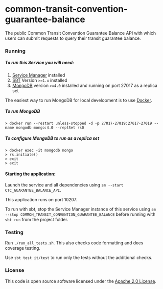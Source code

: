 
# common-transit-convention-guarantee-balance

The public Common Transit Convention Guarantee Balance API with which users can submit requests to query their transit guarantee balance.

### Running

##### To run this Service you will need:

1) [Service Manager](https://github.com/hmrc/service-manager) installed
2) [SBT](https://www.scala-sbt.org) Version `>=1.x` installed
3) [MongoDB](https://www.mongodb.com/) version `>=4.0` installed and running on port 27017 as a replica set

The easiest way to run MongoDB for local development is to use [Docker](https://docs.docker.com/get-docker/).

##### To run MongoDB

```
> docker run --restart unless-stopped -d -p 27017-27019:27017-27019 --name mongodb mongo:4.0 --replSet rs0
```

##### To configure MongoDB to run as a replica set

```
> docker exec -it mongodb mongo
> rs.initiate()
> exit
> exit
```

#### Starting the application:

Launch the service and all dependencies using `sm --start CTC_GUARANTEE_BALANCE_API`.

This application runs on port 10207.

To run with sbt, stop the Service Manager instance of this service using `sm --stop COMMON_TRANSIT_CONVENTION_GUARANTEE_BALANCE` before running with `sbt run` from the project folder.

### Testing

Run `./run_all_tests.sh`. This also checks code formatting and does coverage testing.

Use `sbt test it/test` to run only the tests without the additional checks.

### License

This code is open source software licensed under the [Apache 2.0 License]("http://www.apache.org/licenses/LICENSE-2.0.html").
